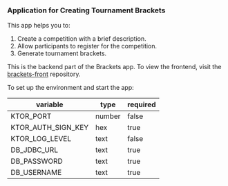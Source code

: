 ### Application for Creating Tournament Brackets

This app helps you to:

1. Create a competition with a brief description.
2. Allow participants to register for the competition.
3. Generate tournament brackets.

This is the backend part of the Brackets app.
To view the frontend, visit the [brackets-front](https://github.com/pavelmno4/brackets-front) repository.

To set up the environment and start the app:

| variable           | type   | required |
|--------------------|--------|----------|
| KTOR_PORT          | number | false    |
| KTOR_AUTH_SIGN_KEY | hex    | true     |
| KTOR_LOG_LEVEL     | text   | false    |
| DB_JDBC_URL        | text   | true     |
| DB_PASSWORD        | text   | true     |
| DB_USERNAME        | text   | true     |